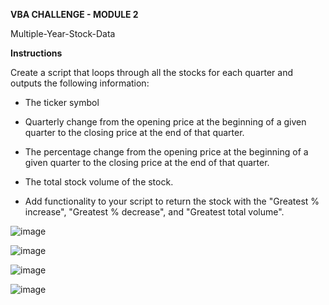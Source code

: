 **VBA CHALLENGE - MODULE 2**

Multiple-Year-Stock-Data


**Instructions**

Create a script that loops through all the stocks for each quarter and outputs the following information:

- The ticker symbol

- Quarterly change from the opening price at the beginning of a given quarter to the closing price at the end of that quarter.

- The percentage change from the opening price at the beginning of a given quarter to the closing price at the end of that quarter.

- The total stock volume of the stock.

- Add functionality to your script to return the stock with the "Greatest % increase", "Greatest % decrease", and "Greatest total volume".

  
![image](https://github.com/user-attachments/assets/401bb3fa-67d5-4296-a588-01604775c957)


![image](https://github.com/user-attachments/assets/8325c394-328c-469d-89d9-7f536133faa2)



![image](https://github.com/user-attachments/assets/f46965eb-32bf-4dee-825b-047b2c53397c)



![image](https://github.com/user-attachments/assets/be8bb5d5-9d19-4cfe-a9da-9d17a91263e1)












